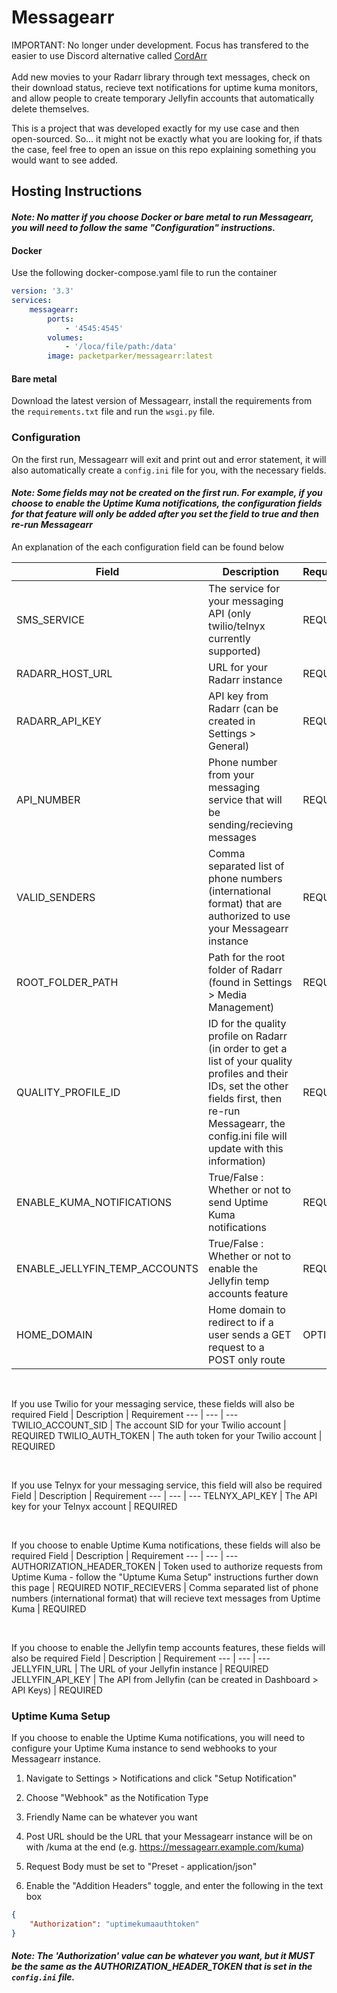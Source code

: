 # Messagearr

IMPORTANT: No longer under development. Focus has transfered to the easier to use Discord alternative called <a href="https://github.com/packetparker/cordarr">CordArr</a>
<br>
<br>
Add new movies to your Radarr library through text messages, check on their download status, recieve text notifications for uptime kuma monitors, and allow people to create temporary Jellyfin accounts that automatically delete themselves.

This is a project that was developed exactly for my use case and then open-sourced. So... it might not be exactly what you are looking for, if thats the case, feel free to open an issue on this repo explaining something you would want to see added.

## Hosting Instructions

#### *Note: No matter if you choose Docker or bare metal to run Messagearr, you will need to follow the same "Configuration" instructions.*

#### **Docker**
Use the following docker-compose.yaml file to run the container
```yaml
version: '3.3'
services:
    messagearr:
        ports:
            - '4545:4545'
        volumes:
            - '/loca/file/path:/data'
        image: packetparker/messagearr:latest
```

#### **Bare metal**
Download the latest version of Messagearr, install the requirements from the `requirements.txt` file and run the `wsgi.py` file.

### Configuration

On the first run, Messagearr will exit and print out and error statement, it will also automatically create a `config.ini` file for you, with the necessary fields.

#### *Note: Some fields may not be created on the first run. For example, if you choose to enable the Uptime Kuma notifications, the configuration fields for that feature will only be added after you set the field to true and then re-run Messagearr*

An explanation of the each configuration field can be found below

Field | Description | Requirement
--- | --- | ---
SMS_SERVICE | The service for your messaging API (only twilio/telnyx currently supported) | REQUIRED
RADARR_HOST_URL | URL for your Radarr instance | REQUIRED
RADARR_API_KEY | API key from Radarr (can be created in Settings > General) | REQUIRED
API_NUMBER | Phone number from your messaging service that will be sending/recieving messages | REQUIRED
VALID_SENDERS | Comma separated list of phone numbers (international format) that are authorized to use your Messagearr instance | REQUIRED
ROOT_FOLDER_PATH | Path for the root folder of Radarr (found in Settings > Media Management) | REQUIRED
QUALITY_PROFILE_ID | ID for the quality profile on Radarr (in order to get a list of your quality profiles and their IDs, set the other fields first, then re-run Messagearr, the config.ini file will update with this information) | REQUIRED
ENABLE_KUMA_NOTIFICATIONS | True/False : Whether or not to send Uptime Kuma notifications | REQUIRED
ENABLE_JELLYFIN_TEMP_ACCOUNTS | True/False : Whether or not to enable the Jellyfin temp accounts feature | REQUIRED
HOME_DOMAIN | Home domain to redirect to if a user sends a GET request to a POST only route | OPTIONAL

<br>

If you use Twilio for your messaging service, these fields will also be required
Field | Description | Requirement
--- | --- | ---
TWILIO_ACCOUNT_SID | The account SID for your Twilio account | REQUIRED
TWILIO_AUTH_TOKEN | The auth token for your Twilio account | REQUIRED

<br>

If you use Telnyx for your messaging service, this field will also be required
Field | Description | Requirement
--- | --- | ---
TELNYX_API_KEY | The API key for your Telnyx account | REQUIRED

<br>

If you choose to enable Uptime Kuma notifications, these fields will also be required
Field | Description | Requirement
--- | --- | ---
AUTHORIZATION_HEADER_TOKEN | Token used to authorize requests from Uptime Kuma - follow the "Uptume Kuma Setup" instructions further down this page | REQUIRED
NOTIF_RECIEVERS | Comma separated list of phone numbers (international format) that will recieve text messages from Uptime Kuma | REQUIRED

<br>

If you choose to enable the Jellyfin temp accounts features, these fields will also be required
Field | Description | Requirement
--- | --- | ---
JELLYFIN_URL | The URL of your Jellyfin instance | REQUIRED
JELLYFIN_API_KEY | The API from Jellyfin (can be created in Dashboard > API Keys) | REQUIRED

### Uptime Kuma Setup
If you choose to enable the Uptime Kuma notifications, you will need to configure your Uptime Kuma instance to send webhooks to your Messagearr instance.

1. Navigate to Settings > Notifications and click "Setup Notification"

2. Choose "Webhook" as the Notification Type

3. Friendly Name can be whatever you want

4. Post URL should be the URL that your Messagearr instance will be on with /kuma at the end (e.g. https://messagearr.example.com/kuma)

5. Request Body must be set to "Preset - application/json"

6. Enable the "Addition Headers" toggle, and enter the following in the text box
```json
{
    "Authorization": "uptimekumaauthtoken"
}
```
#### *Note: The 'Authorization' value can be whatever you want, but it MUST be the same as the AUTHORIZATION_HEADER_TOKEN that is set in the `config.ini` file.*
